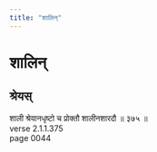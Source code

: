 ```yaml
---
title: "शालिन्"
---
```


# शालिन्
## श्रेयस्
शाली श्रेयानधृष्टो च प्रोक्तौ शालीनशारदौ ॥ ३७५ ॥<br />verse 2.1.1.375<br />page 0044


